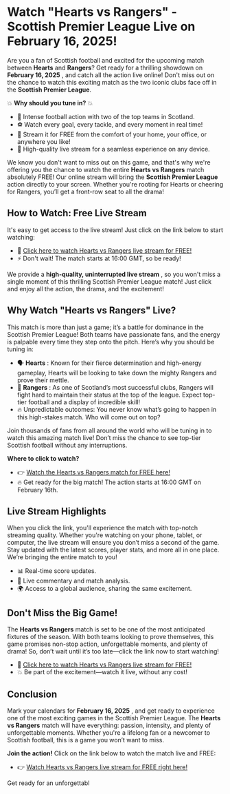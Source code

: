 # Watch "Hearts vs Rangers" - Scottish Premier League Live on February 16, 2025!

Are you a fan of Scottish football and excited for the upcoming match between **Hearts** and **Rangers**? Get ready for a thrilling showdown on **February 16, 2025** , and catch all the action live online! Don't miss out on the chance to watch this exciting match as the two iconic clubs face off in the **Scottish Premier League**.

💥 **Why should you tune in?** 💥

- 💪 Intense football action with two of the top teams in Scotland.
- ⚽ Watch every goal, every tackle, and every moment in real time!
- 📱 Stream it for FREE from the comfort of your home, your office, or anywhere you like!
- 🎥 High-quality live stream for a seamless experience on any device.

We know you don't want to miss out on this game, and that's why we're offering you the chance to watch the entire **Hearts vs Rangers** match absolutely FREE! Our online stream will bring the **Scottish Premier League** action directly to your screen. Whether you're rooting for Hearts or cheering for Rangers, you’ll get a front-row seat to all the drama!

## How to Watch: Free Live Stream

It's easy to get access to the live stream! Just click on the link below to start watching:

- 🎯 [Click here to watch Hearts vs Rangers live stream for FREE!](https://tinyurl.com/livestreamfreeo?st=Hearts+vs+Rangers&si=ghc)
- ⚡ Don't wait! The match starts at 16:00 GMT, so be ready!

We provide a **high-quality, uninterrupted live stream** , so you won't miss a single moment of this thrilling Scottish Premier League match! Just click and enjoy all the action, the drama, and the excitement!

## Why Watch "Hearts vs Rangers" Live?

This match is more than just a game; it’s a battle for dominance in the Scottish Premier League! Both teams have passionate fans, and the energy is palpable every time they step onto the pitch. Here’s why you should be tuning in:

- 🗣️ **Hearts** : Known for their fierce determination and high-energy gameplay, Hearts will be looking to take down the mighty Rangers and prove their mettle.
- 🏴 **Rangers** : As one of Scotland’s most successful clubs, Rangers will fight hard to maintain their status at the top of the league. Expect top-tier football and a display of incredible skill!
- 🔥 Unpredictable outcomes: You never know what’s going to happen in this high-stakes match. Who will come out on top?

Join thousands of fans from all around the world who will be tuning in to watch this amazing match live! Don’t miss the chance to see top-tier Scottish football without any interruptions.

**Where to click to watch?**

- 👉 [Watch the Hearts vs Rangers match for FREE here!](https://tinyurl.com/livestreamfreeo?st=Hearts+vs+Rangers&si=ghc)
- 🔥 Get ready for the big match! The action starts at 16:00 GMT on February 16th.

## Live Stream Highlights

When you click the link, you'll experience the match with top-notch streaming quality. Whether you're watching on your phone, tablet, or computer, the live stream will ensure you don’t miss a second of the game. Stay updated with the latest scores, player stats, and more all in one place. We’re bringing the entire match to you!

- 📊 Real-time score updates.
- 💬 Live commentary and match analysis.
- 🌍 Access to a global audience, sharing the same excitement.

## Don't Miss the Big Game!

The **Hearts vs Rangers** match is set to be one of the most anticipated fixtures of the season. With both teams looking to prove themselves, this game promises non-stop action, unforgettable moments, and plenty of drama! So, don’t wait until it’s too late—click the link now to start watching!

- 🎯 [Click here to watch Hearts vs Rangers live stream for FREE!](https://tinyurl.com/livestreamfreeo?st=Hearts+vs+Rangers&si=ghc)
- 💥 Be part of the excitement—watch it live, without any cost!

## Conclusion

Mark your calendars for **February 16, 2025** , and get ready to experience one of the most exciting games in the Scottish Premier League. The **Hearts vs Rangers** match will have everything: passion, intensity, and plenty of unforgettable moments. Whether you're a lifelong fan or a newcomer to Scottish football, this is a game you won’t want to miss.

**Join the action!** Click on the link below to watch the match live and FREE:

- 👉 [Watch Hearts vs Rangers live stream for FREE right here!](https://tinyurl.com/livestreamfreeo?st=Hearts+vs+Rangers&si=ghc)

Get ready for an unforgettabl
